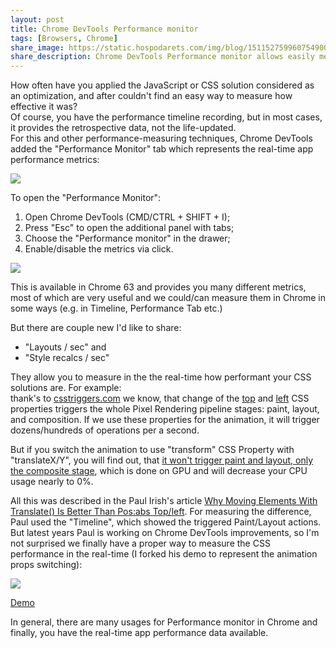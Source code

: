 ```yaml
---
layout: post
title: Chrome DevTools Performance monitor
tags: [Browsers, Chrome]
share_image: https://static.hospodarets.com/img/blog/1511527599607549000.png
share_description: Chrome DevTools Performance monitor allows easily measure your app perfomance in real-time
---
```


How often have you applied the JavaScript or CSS solution considered as an optimization,
and after couldn't find an easy way to measure how effective it was?<br>
Of course, you have the performance timeline recording, but in most cases, it provides the retrospective data, not the life-updated.<br>
For this and other performance-measuring techniques, Chrome DevTools added the
"Performance Monitor" tab which represents the real-time app performance metrics:

<span class="smaller-img">
    <img src="https://static.hospodarets.com/img/blog/1511527599607549000.png" />
</span>

<div class="more"></div>

To open the "Performance Monitor":

1. Open Chrome DevTools (CMD/CTRL + SHIFT + I);
2. Press "Esc" to open the additional panel with tabs;
3. Choose the "Performance monitor" in the drawer;
4. Enable/disable the metrics via click.

<span class="smaller-img">
    <img src="https://static.hospodarets.com/img/blog/1511533584492544000.gif" />
</span>

This is available in Chrome 63 and provides you many different metrics,
most of which are very useful and we could/can measure them in Chrome in some ways
(e.g. in Timeline, Performance Tab etc.)

But there are couple new I'd like to share:

- "Layouts / sec" and
- "Style recalcs / sec"

They allow you to measure in the the real-time how performant your CSS solutions are.
For example:<br>
thank's to [csstriggers.com](https://csstriggers.com/) we know,
that change of the [top](https://csstriggers.com/top) and [left](https://csstriggers.com/left)
CSS properties triggers the whole Pixel Rendering pipeline stages: paint, layout, and composition.
If we use these properties for the animation, it will trigger dozens/hundreds of operations
per a second.

But if you switch the animation to use "transform" CSS Property with "translateX/Y",
you will find out, that [it won't trigger paint and layout, only the composite stage](https://csstriggers.com/top),
which is done on GPU and will decrease your CPU usage nearly to 0%.

All this was described in the Paul Irish's article
[Why Moving Elements With Translate() Is Better Than Pos:abs Top/left](https://www.paulirish.com/2012/why-moving-elements-with-translate-is-better-than-posabs-topleft/).
For measuring the difference, Paul used the "Timeline", which showed the triggered Paint/Layout actions.
But latest years Paul is working on Chrome DevTools improvements, so I'm not surprised we finally have
a proper way to measure the CSS performance in the real-time
(I forked his demo to represent the animation props switching):

<p>
    <a href="https://codepen.io/malyw/pen/QOQvyz">
        <img src="https://static.hospodarets.com/img/blog/1511532158184634000.gif" />
    </a>
</p>

<p>
    <a class="sh-btn" flavor="text-width"
       href="https://codepen.io/malyw/pen/QOQvyz"
       target="_blank">
        Demo
    </a>
</p>

In general, there are many usages for Performance monitor in Chrome
and finally, you have the real-time app performance data available.
